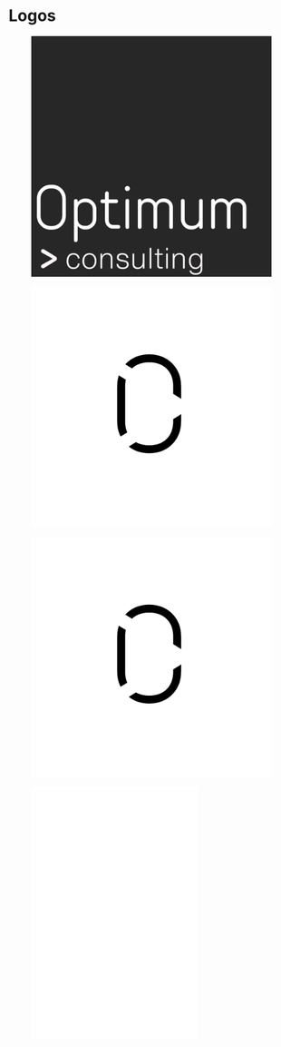 # Logos



<figure><img src="../.gitbook/assets/Logo_helvetica.png" alt=""><figcaption></figcaption></figure>

<figure><img src="../.gitbook/assets/Logo_short_transparente.png" alt=""><figcaption></figcaption></figure>

<figure><img src="../.gitbook/assets/Logo_short.png" alt=""><figcaption></figcaption></figure>

<figure><img src="../.gitbook/assets/Logo_short_transparente_branco.png" alt=""><figcaption></figcaption></figure>
